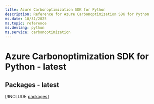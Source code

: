 ```yaml
---
title: Azure Carbonoptimization SDK for Python
description: Reference for Azure Carbonoptimization SDK for Python
ms.date: 10/31/2025
ms.topic: reference
ms.devlang: python
ms.service: carbonoptimization
---
```

# Azure Carbonoptimization SDK for Python - latest
## Packages - latest
[!INCLUDE [packages](carbonoptimization-index.md)]
